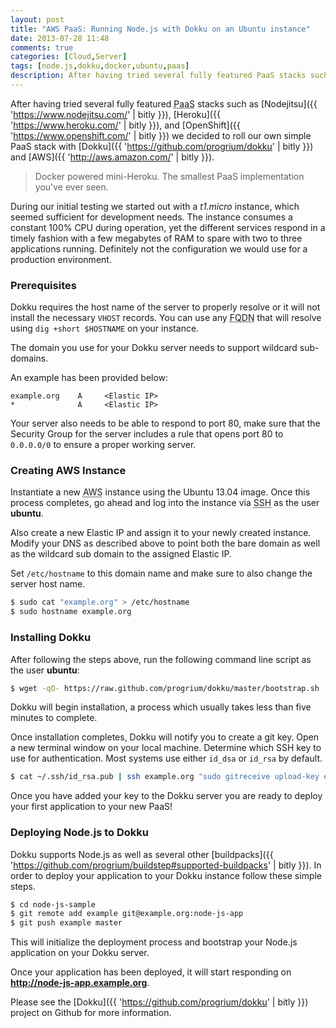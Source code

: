 ```yaml
---
layout: post
title: "AWS PaaS: Running Node.js with Dokku on an Ubuntu instance"
date: 2013-07-28 11:48
comments: true
categories: [Cloud,Server]
tags: [node.js,dokku,docker,ubuntu,paas]
description: After having tried several fully featured PaaS stacks such as Nodejitsu, Heroku, and OpenShift we decided to roll our own simple PaaS stack with Dokku and AWS.
---
```

After having tried several fully featured <abbr title="Platform As A Service">PaaS</abbr> stacks such as [Nodejitsu]({{ 'https://www.nodejitsu.com/' | bitly }}), [Heroku]({{ 'https://www.heroku.com/' | bitly }}), and [OpenShift]({{ 'https://www.openshift.com/' | bitly }}) we decided to roll our own simple PaaS stack with [Dokku]({{ 'https://github.com/progrium/dokku' | bitly }}) and [AWS]({{ 'http://aws.amazon.com/' | bitly }}).

<!--more-->

> Docker powered mini-Heroku. The smallest PaaS implementation you've ever seen.

During our initial testing we started out with a *t1.micro* instance, which seemed sufficient for development needs. The instance consumes a constant 100% CPU during operation, yet the different services respond in a timely fashion with a few megabytes of RAM to spare with two to three applications running. Definitely not the configuration we would use for a production environment.

### Prerequisites

<div class="alert alert-error"><i class="icon-warning-sign"></i> Dokku requires the host name of the server to properly resolve or it will not install the necessary <code>VHOST</code> records. You can use any <abbr title="Fully Qualified Domain Name">FQDN</abbr> that will resolve using <code>dig +short $HOSTNAME</code> on your instance.</div>

The domain you use for your Dokku server needs to support wildcard sub-domains.

An example has been provided below:

```
example.org    A     <Elastic IP>
*              A     <Elastic IP>
```

Your server also needs to be able to respond to port 80, make sure that the Security Group for the server includes a rule that opens port 80 to `0.0.0.0/0` to ensure a proper working server.

### Creating AWS Instance

Instantiate a new <abbr title="Amazon Web Services">AWS</abbr> instance using the Ubuntu 13.04 image. Once this process completes, go ahead and log into the instance via <abbr title="Secure SHell">SSH</abbr> as the user **ubuntu**.

Also create a new Elastic IP and assign it to your newly created instance. Modify your DNS as described above to point both the bare domain as well as the wildcard sub domain to the assigned Elastic IP.

Set `/etc/hostname` to this domain name and make sure to also change the server host name.

```sh
$ sudo cat "example.org" > /etc/hostname
$ sudo hostname example.org
```

### Installing Dokku

After following the steps above, run the following command line script as the user **ubuntu**:

```sh
$ wget -qO- https://raw.github.com/progrium/dokku/master/bootstrap.sh | sudo bash
```

Dokku will begin installation, a process which usually takes less than five minutes to complete.

Once installation completes, Dokku will notify you to create a git key. Open a new terminal window on your local machine. Determine which SSH key to use for authentication. Most systems use either `id_dsa` or `id_rsa` by default.

```sh
$ cat ~/.ssh/id_rsa.pub | ssh example.org "sudo gitreceive upload-key example"
```

Once you have added your key to the Dokku server you are ready to deploy your first application to your new PaaS!

### Deploying Node.js to Dokku

Dokku supports Node.js as well as several other [buildpacks]({{ 'https://github.com/progrium/buildstep#supported-buildpacks' | bitly }}). In order to deploy your application to your Dokku instance follow these simple steps.

```sh
$ cd node-js-sample
$ git remote add example git@example.org:node-js-app
$ git push example master
```

This will initialize the deployment process and bootstrap your Node.js application on your Dokku server.

Once your application has been deployed, it will start responding on **http://node-js-app.example.org**.

Please see the [Dokku]({{ 'https://github.com/progrium/dokku' | bitly }}) project on Github for more information.

